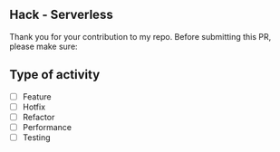 ## Hack - Serverless

Thank you for your contribution to my repo. 
Before submitting this PR, please make sure:

## Type of activity

- [ ] Feature
- [ ] Hotfix
- [ ] Refactor
- [ ] Performance
- [ ] Testing
